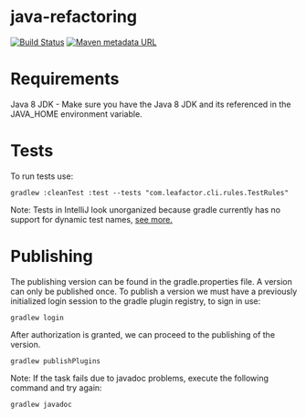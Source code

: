 # java-refactoring

[![Build Status](https://travis-ci.com/TQRG/leafactor-ci.svg?token=35rpGpzubsgs2UqfNV5N&branch=master)](https://travis-ci.com/TQRG/leafactor-ci)
[![Maven metadata URL](https://img.shields.io/maven-metadata/v?label=Plugin&metadataUrl=https://plugins.gradle.org/m2/com/leafactorci/tqrg.leafactor.ci.gradle.plugin/maven-metadata.xml)](https://plugins.gradle.org/plugin/de.inetsoftware.jwebassembly)

# Requirements

Java 8 JDK - Make sure you have the Java 8 JDK and its referenced in the JAVA_HOME environment variable.

# Tests

To run tests use:
```
gradlew :cleanTest :test --tests "com.leafactor.cli.rules.TestRules"
```

Note: Tests in IntelliJ look unorganized because gradle currently has no support for dynamic test names, [see more.](https://github.com/gradle/gradle/issues/5975) 

# Publishing
The publishing version can be found in the gradle.properties file. A version can only be published once.
To publish a version we must have a previously initialized login session to the gradle plugin registry, to sign in use:

```
gradlew login
```

After authorization is granted, we can proceed to the publishing of the version.

```
gradlew publishPlugins
``` 

Note:
If the task fails due to javadoc problems, execute the following command and try again:
```
gradlew javadoc
```
